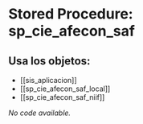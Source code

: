 # Stored Procedure: sp_cie_afecon_saf

## Usa los objetos:
- [[sis_aplicacion]]
- [[sp_cie_afecon_saf_local]]
- [[sp_cie_afecon_saf_niif]]

*No code available.*
